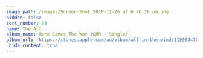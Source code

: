 ```yaml
---
image_path: /images/Screen Shot 2018-11-26 at 6.46.36 pm.png
hidden: false
sort_number: 88
name: The Art
album_name: Here Comes The War (GRR - Single)
album_url: 'https://itunes.apple.com/au/album/all-in-the-mind/1159644782'
_hide_content: true
---
```


